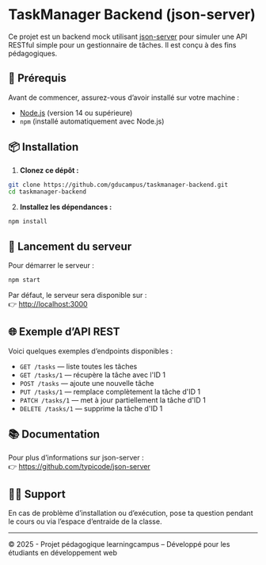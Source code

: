 # TaskManager Backend (json-server)

Ce projet est un backend mock utilisant [json-server](https://github.com/typicode/json-server) pour simuler une API RESTful simple pour un gestionnaire de tâches. Il est conçu à des fins pédagogiques.

## 🔧 Prérequis

Avant de commencer, assurez-vous d’avoir installé sur votre machine :

- [Node.js](https://nodejs.org/) (version 14 ou supérieure)
- `npm` (installé automatiquement avec Node.js)

## 📦 Installation

1. **Clonez ce dépôt :**

```bash
git clone https://github.com/gducampus/taskmanager-backend.git
cd taskmanager-backend
```

2. **Installez les dépendances :**

```bash
npm install
```

## 🚀 Lancement du serveur

Pour démarrer le serveur :

```bash
npm start
```

Par défaut, le serveur sera disponible sur :  
👉 [http://localhost:3000](http://localhost:3000)

## 🌐 Exemple d’API REST

Voici quelques exemples d’endpoints disponibles :

- `GET /tasks` — liste toutes les tâches
- `GET /tasks/1` — récupère la tâche avec l'ID 1
- `POST /tasks` — ajoute une nouvelle tâche
- `PUT /tasks/1` — remplace complètement la tâche d'ID 1
- `PATCH /tasks/1` — met à jour partiellement la tâche d'ID 1
- `DELETE /tasks/1` — supprime la tâche d'ID 1

## 📚 Documentation

Pour plus d’informations sur json-server :  
👉 https://github.com/typicode/json-server

## 🙋‍♂️ Support

En cas de problème d’installation ou d’exécution, pose ta question pendant le cours ou via l’espace d’entraide de la classe.

---

© 2025 - Projet pédagogique learningcampus – Développé pour les étudiants en développement web

